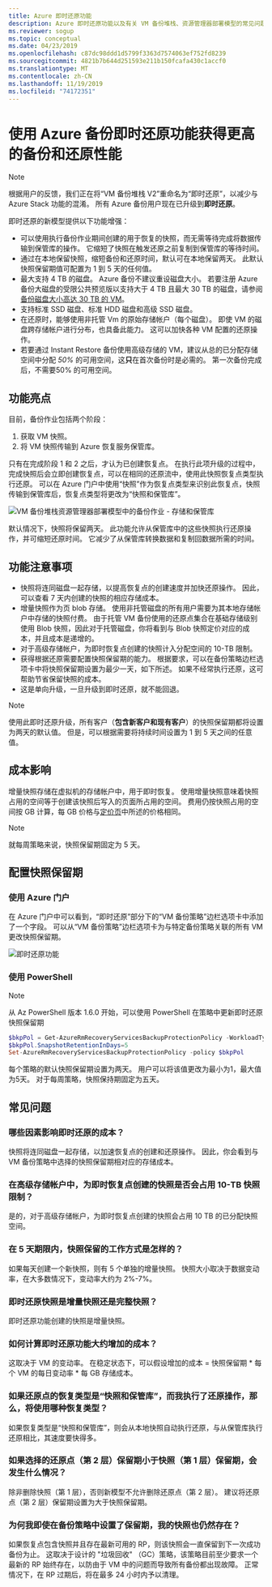 ```yaml
---
title: Azure 即时还原功能
description: Azure 即时还原功能以及有关 VM 备份堆栈、资源管理器部署模型的常见问题解答
ms.reviewer: sogup
ms.topic: conceptual
ms.date: 04/23/2019
ms.openlocfilehash: c87dc98ddd1d5799f3363d7574063ef752fd8239
ms.sourcegitcommit: 4821b7b644d251593e211b150fcafa430c1accf0
ms.translationtype: MT
ms.contentlocale: zh-CN
ms.lasthandoff: 11/19/2019
ms.locfileid: "74172351"
---
```

# <a name="get-improved-backup-and-restore-performance-with-azure-backup-instant-restore-capability"></a>使用 Azure 备份即时还原功能获得更高的备份和还原性能

> [!NOTE]
> 根据用户的反馈，我们正在将“VM 备份堆栈 V2”重命名为“即时还原”，以减少与 Azure Stack 功能的混淆。
> 所有 Azure 备份用户现在已升级到**即时还原**。

即时还原的新模型提供以下功能增强：

* 可以使用执行备份作业期间创建的用于恢复的快照，而无需等待完成将数据传输到保管库的操作。 它缩短了快照在触发还原之前复制到保管库的等待时间。
* 通过在本地保留快照，缩短备份和还原时间，默认可在本地保留两天。 此默认快照保留期值可配置为 1 到 5 天的任何值。
* 最大支持 4 TB 的磁盘。 Azure 备份不建议重设磁盘大小。 若要注册 Azure 备份大磁盘的受限公共预览版以支持大于 4 TB 且最大 30 TB 的磁盘，请参阅[备份磁盘大小高达 30 TB 的 VM](backup-azure-vms-introduction.md#limited-public-preview-backup-of-vm-with-disk-sizes-up-to-30tb)。
* 支持标准 SSD 磁盘、标准 HDD 磁盘和高级 SSD 磁盘。
* 在还原时，能够使用非托管 Vm 的原始存储帐户（每个磁盘）。 即使 VM 的磁盘跨存储帐户进行分布，也具备此能力。 这可以加快各种 VM 配置的还原操作。
* 若要通过 Instant Restore 备份使用高级存储的 VM，建议从总的已分配存储空间中分配 *50%* 的可用空间，这**只**在首次备份时是必需的。 第一次备份完成后，不需要50% 的可用空间。

## <a name="whats-new-in-this-feature"></a>功能亮点

目前，备份作业包括两个阶段：

1. 获取 VM 快照。
2. 将 VM 快照传输到 Azure 恢复服务保管库。

只有在完成阶段 1 和 2 之后，才认为已创建恢复点。 在执行此项升级的过程中，完成快照后会立即创建恢复点，可以在相同的还原流中，使用此快照恢复点类型执行还原。 可以在 Azure 门户中使用“快照”作为恢复点类型来识别此恢复点，快照传输到保管库后，恢复点类型将更改为“快照和保管库”。

![VM 备份堆栈资源管理器部署模型中的备份作业 - 存储和保管库](./media/backup-azure-vms/instant-rp-flow.png)

默认情况下，快照将保留两天。 此功能允许从保管库中的这些快照执行还原操作，并可缩短还原时间。 它减少了从保管库转换数据和复制回数据所需的时间。

## <a name="feature-considerations"></a>功能注意事项

* 快照将连同磁盘一起存储，以提高恢复点的创建速度并加快还原操作。 因此，可以查看 7 天内创建的快照的相应存储成本。
* 增量快照作为页 blob 存储。 使用非托管磁盘的所有用户需要为其本地存储帐户中存储的快照付费。 由于托管 VM 备份使用的还原点集合在基础存储级别使用 Blob 快照，因此对于托管磁盘，你将看到与 Blob 快照定价对应的成本，并且成本是递增的。
* 对于高级存储帐户，为即时恢复点创建的快照计入分配空间的 10-TB 限制。
* 获得根据还原需要配置快照保留期的能力。 根据要求，可以在备份策略边栏选项卡中将快照保留期设置为最少一天，如下所述。 如果不经常执行还原，这可帮助节省保留快照的成本。
* 这是单向升级，一旦升级到即时还原，就不能回退。

>[!NOTE]
>使用此即时还原升级，所有客户（**包含新客户和现有客户**）的快照保留期都将设置为两天的默认值。 但是，可以根据需要将持续时间设置为 1 到 5 天之间的任意值。

## <a name="cost-impact"></a>成本影响

增量快照存储在虚拟机的存储帐户中，用于即时恢复。 使用增量快照意味着快照占用的空间等于创建该快照后写入的页面所占用的空间。 费用仍按快照占用的空间按 GB 计算，每 GB 价格与[定价页](https://azure.microsoft.com/pricing/details/managed-disks/)中所述的价格相同。

>[!NOTE]
> 就每周策略来说，快照保留期固定为 5 天。

## <a name="configure-snapshot-retention"></a>配置快照保留期

### <a name="using-azure-portal"></a>使用 Azure 门户

在 Azure 门户中可以看到，“即时还原”部分下的“VM 备份策略”边栏选项卡中添加了一个字段。 可以从“VM 备份策略”边栏选项卡为与特定备份策略关联的所有 VM 更改快照保留期。

![即时还原功能](./media/backup-azure-vms/instant-restore-capability.png)

### <a name="using-powershell"></a>使用 PowerShell

>[!NOTE]
> 从 Az PowerShell 版本 1.6.0 开始，可以使用 PowerShell 在策略中更新即时还原快照保留期

```powershell
$bkpPol = Get-AzureRmRecoveryServicesBackupProtectionPolicy -WorkloadType "AzureVM"
$bkpPol.SnapshotRetentionInDays=5
Set-AzureRmRecoveryServicesBackupProtectionPolicy -policy $bkpPol
```

每个策略的默认快照保留期设置为两天。 用户可以将该值更改为最小为1，最大值为5天。 对于每周策略，快照保持期固定为五天。

## <a name="frequently-asked-questions"></a>常见问题

### <a name="what-are-the-cost-implications-of-instant-restore"></a>哪些因素影响即时还原的成本？

快照将连同磁盘一起存储，以加速恢复点的创建和还原操作。 因此，你会看到与 VM 备份策略中选择的快照保留期相对应的存储成本。

### <a name="in-premium-storage-accounts-do-the-snapshots-taken-for-instant-recovery-point-occupy-the-10-tb-snapshot-limit"></a>在高级存储帐户中，为即时恢复点创建的快照是否会占用 10-TB 快照限制？

是的，对于高级存储帐户，为即时恢复点创建的快照会占用 10 TB 的已分配快照空间。

### <a name="how-does-the-snapshot-retention-work-during-the-five-day-period"></a>在 5 天期限内，快照保留的工作方式是怎样的？

如果每天创建一个新快照，则有 5 个单独的增量快照。 快照大小取决于数据变动率，在大多数情况下，变动率大约为 2%-7%。

### <a name="is-an-instant-restore-snapshot-an-incremental-snapshot-or-full-snapshot"></a>即时还原快照是增量快照还是完整快照？

即时还原功能创建的快照是增量快照。

### <a name="how-can-i-calculate-the-approximate-cost-increase-due-to-instant-restore-feature"></a>如何计算即时还原功能大约增加的成本？

这取决于 VM 的变动率。 在稳定状态下，可以假设增加的成本 = 快照保留期 * 每个 VM 的每日变动率 * 每 GB 存储成本。

### <a name="if-the-recovery-type-for-a-restore-point-is-snapshot-and-vault-and-i-perform-a-restore-operation-which-recovery-type-will-be-used"></a>如果还原点的恢复类型是“快照和保管库”，而我执行了还原操作，那么，将使用哪种恢复类型？

如果恢复类型是“快照和保管库”，则会从本地快照自动执行还原，与从保管库执行还原相比，其速度要快得多。

### <a name="what-happens-if-i-select-retention-period-of-restore-point-tier-2-less-than-the-snapshot-tier1-retention-period"></a>如果选择的还原点（第 2 层）保留期小于快照（第 1 层）保留期，会发生什么情况？

除非删除快照（第 1 层），否则新模型不允许删除还原点（第 2 层）。 建议将还原点（第 2 层）保留期设置为大于快照保留期。

### <a name="why-is-my-snapshot-existing-even-after-the-set-retention-period-in-backup-policy"></a>为何我即使在备份策略中设置了保留期，我的快照也仍然存在？

如果恢复点包含快照并且存在最新可用的 RP，则该快照会一直保留到下一次成功备份为止。 这取决于设计的 "垃圾回收" （GC）策略，该策略目前至少要求一个最新的 RP 始终存在，以防由于 VM 中的问题而导致所有备份都出现故障。 正常情况下，在 RP 过期后，将在最多 24 小时内予以清理。
